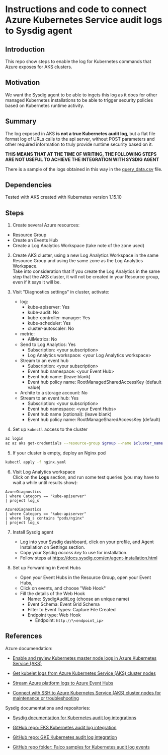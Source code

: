# Instructions and code to connect Azure Kubernetes Service audit logs to Sysdig agent

## Introduction

This repo show steps to enable the log for Kubernetes commands that Azure exposes for AKS clusters.

## Motivation

We want the Sysdig agent to be able to ingets this log as it does for other managed Kubernetes installations to be able to trigger security policies based on Kubernetes runtime activity.

## Summary

The log exposed in AKS **is not a true Kubernetes audit log**, but a flat file format log of URLs calls to the api server, without POST parameters and other required information to truly provide runtime security based on it.

**THIS MEANS THAT AT THE TIME OF WRITING, THE FOLLOWING STEPS ARE NOT USEFUL TO ACHIEVE THE INTEGRATION WITH SYSDIG AGENT**

There is a sample of the logs obtained in this way in the [query_data.csv](./query_data.csv) file.

## Dependencies

Tested with AKS created with Kubernetes version 1.15.10

## Steps

1. Create several Azure resources:
  * Resource Group
  * Create an Events Hub
  * Create a Log Analytics Workspace (take note of the zone used) 

2. Create AKS cluster, using a new Log Analytics Workspace in the same Resource Group and using the same zone as the Log Analytics Workspace.  
Take into consideration that if you create the Log Analytics in the same step that the AKS cluster, it will not be created in your Resource group, even if it says it will be.

3. Visit "Diagnostics settings" in cluster, activate:
   * log:
       * kube-apiserver: Yes
       * kube-audit: No
       * kube-controller-manager: Yes
       * kube-scheduler: Yes
       * cluster-autoscaler: No
   * metric:
       * AllMetrics: No
   * Send to Log Analytics: Yes
       * Subscription: \<your subscription>
       * Log Analytics workspace: \<your Log Analytics workspace>
   * Stream to an event hub
       * Subscription: \<your subscription>
       * Event hub namespace: \<your Event Hub>
       * Event hub name: (leave blank)
       * Event hub policy name: RootManagedSharedAccessKey (default value)
   * Archite to a storage account: No
   * Stream to an event hub: Yes
       * Subscription: \<your subscription>
       * Event hub namespace: \<your Event Hubs>
       * Event hub name (optional): (leave blank)
       * Event hub policy name: RootManageSharedAccessKey (default)

4. Set up `kubectl` access to the cluster

```bash
az login
az az aks get-credentials --resource-group $group --name $cluster_name
```

5. If your cluster is empty, deploy an Nginx pod

```bash
kubectl apply -f nginx.yaml
```

6. Visit Log Analytics workspace  
   Click on the **Logs** section, and run some test queries (you may have to wait a while until results show):

```
AzureDiagnostics
| where Category == "kube-apiserver"
| project log_s
```

```
AzureDiagnostics
| where Category == "kube-apiserver"
| where log_s contains "pods/nginx"
| project log_s
```

7. Install Sysdig agent

   * Log into your Sysdig dashboard, click on your profile, and Agent Installation on Settings section.
   * Copy your Sysdig _access key_ to use for installation.
   * Follow steps at https://docs.sysdig.com/en/agent-installation.html

8. Set up Forwarding in Event Hubs  
   * Open your Event Hubs in the Resource Group, open your Event Hubs, 
   * Click on events, and choose "Web Hook"
   * Fill the details of the Web Hook
     * Name: SysdigAuditLog (choose an unique name)
     * Event Schema: Event Grid Schema
     * Filter to Event Types: Capture File Created
     * Endpoint type: Web Hook
       * Endpoint: `http://\<endpoint_ip>`


## References

Azure documendation:

* [Enable and review Kubernetes master node logs in Azure Kubernetes Service (AKS)](https://docs.microsoft.com/en-us/azure/aks/view-master-logs)

* [Get kubelet logs from Azure Kubernetes Service (AKS) cluster nodes](https://docs.microsoft.com/en-us/azure/aks/kubelet-logs)

* [Stream Azure platform logs to Azure Event Hubs](https://docs.microsoft.com/en-us/azure/azure-monitor/platform/resource-logs-stream-event-hubs)

* [Connect with SSH to Azure Kubernetes Service (AKS) cluster nodes for maintenance or troubleshooting](https://docs.microsoft.com/en-us/azure/aks/ssh)

Sysdig documentations and repositories:

* [Sysdig documentation for Kubernetes audit log integrations](https://docs.sysdig.com/en/kubernetes-audit-logging.html)

* [GitHub repo: EKS Kubernetes audit log integration](https://github.com/sysdiglabs/ekscloudwatch)

* [GitHub repo: GKE Kubernetes audit log integration](https://github.com/sysdiglabs/stackdriver-webhook-bridge)

* [GitHub repo folder: Falco samples for Kubernetes audit log events](https://github.com/falcosecurity/falco/tree/master/test/trace_files/k8s_audit)






